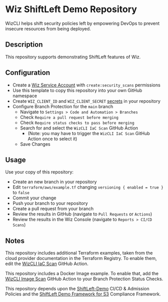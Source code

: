# Wiz ShiftLeft Demo Repository

WizCLI helps shift security policies left by empowering DevOps to prevent insecure resources from being deployed.

## Description

This repository supports demonstrating ShiftLeft features of Wiz.

## Configuration

* Create a [Wiz Service Account](https://docs.wiz.io/wiz-docs/docs/service-accounts-settings) with `create:security_scans` permissions
* Use this template to copy this repository into your own GitHub namespace
* Create `WIZ_CLIENT_ID` and `WIZ_CLIENT_SECRET` [secrets](https://docs.github.com/en/actions/security-guides/using-secrets-in-github-actions) in your repository
* Configure Branch Protection for the `main` branch
    * Navigate to `Settings > Code and Automation > Branches`
    * Check `Require a pull request before merging`
    * Check `Require status checks to pass before merging`
    * Search for and select the `WizCLI IaC Scan` GitHub Action
        * (Note: you may have to trigger the `WizCLI IaC Scan` GitHub Action once to select it)
    * Save Changes

## Usage

Use your copy of this repository:

* Create an new branch in your repository
* Edit `terraform/aws/example.tf` changing `versioning { enabled = true }` to `false`
* Commit your change
* Push your branch to your repository
* Create a pull request from your branch
* Review the results in GitHub (navigate to `Pull Requests` or `Actions`)
* Review the results in the Wiz Console (navigate to `Reports > CI/CD Scans`)

## Notes

This repository includes additional Terraform examples, taken from the cloud provider documentation in the Terraform Registry. 
To enable them, edit the [WizCLI IaC Scan](.github/workflows/wiz-iac-scan.yaml) GitHub Action.

This repository includes a Docker Image example.
To enable that, add the [WizCLI Image Scan](.github/workflows/wiz-image-scan.yaml) GitHub Action to your Branch Protection Status Checks.

This repository depends upon the [ShiftLeft-Demo](https://app.wiz.io/policies/cicd-policies#~(filters~(search~(contains~'ShiftLeft-Demo)))) CI/CD & Admission Policies
and the [ShiftLeft Demo Framework for S3](https://app.wiz.io/settings/security-frameworks#~(filters~(search~(contains~'A*20ShiftLeft*20Demo*20Framework*20for*20S3)))) Compliance Framework.
